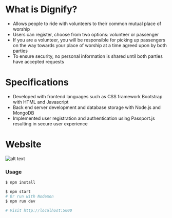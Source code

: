 # What is Dignify?
- Allows people to ride with volunteers to their common mutual place of worship
- Users can register, choose from two options: volunteer or passenger
- If you are a volunteer, you will be responsible for picking up passengers on the way towards your place of worship at a time agreed upon by both parties
- To ensure security, no personal information is shared until both parties have accepted requests

# Specifications
- Developed with frontend languages such as CSS framework Bootstrap with HTML and Javascript 
- Back end server development and database storage with Node.js and MongoDB 
- Implemented user registration and authentication using Passport.js resulting in secure user experience

# Website
![alt text](https://i.imgur.com/X6Zauw7.png)

### Usage

```sh
$ npm install
```

```sh
$ npm start
# Or run with Nodemon
$ npm run dev

# Visit http://localhost:5000
```

